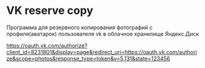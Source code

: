 # VK reserve copy
 Программа для резервного копирования фотографий с профиля(аватарок) пользователя vk в облачное хранилище Яндекс.Диск


https://oauth.vk.com/authorize?client_id=8231801&display=page&redirect_uri=https://oauth.vk.com/authorize&scope=photos&response_type=token&v=5.131&state=123456